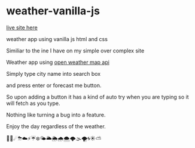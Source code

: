 # weather-vanilla-js

[live site here](https://brianlovega.github.io/weather-vanilla-js/)

weather app using vanilla js html and css

Similiar to the ine I have on my simple over complex site

Weather app using [open weather map api](https://openweathermap.org/api)

Simply type city name into search box

and press enter or forecast me button.

So upon adding a button it has a kind of auto try when you are typing so it will fetch as you type.

Nothing like turning a bug into a feature.

Enjoy the day regardless of the weather.

🌅🌄☄⛈☁️⚡️☔️❄️🌤🌥🌦🌧🌨🌩🌫🌪🌀☀️⛅️

